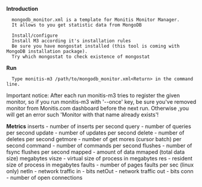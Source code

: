 __Introduction__

      mongodb_monitor.xml is a template for Monitis Monitor Manager. 
      It allows to you get statistic data from MongoDB
      
      Install/configure
      Install M3 according it's installation rules
      Be sure you have mongostat installed (this tool is coming with MongoDB installation package).
      Try which mongostat to check existence of mongostat

__Run__

      Type monitis-m3 /path/to/mongodb_monitor.xml<Return> in the command line.

   Important notice: After each run monitis-m3 tries to register the given monitor, so if you run monitis-m3 with '--once' key, be sure you've removed 
   monitor from Monitis.com dashboard before the next run.
   Otherwise ,you will get an error such 'Monitor with that name already exists'!

__Metrics__
      inserts      - number of inserts per second
      query        - number of queries per second
      update       - number of updates per second
      delete       - number of deletes per second
      getmore      - number of get mores (cursor batch) per second
      command      - number of commands per second
      flushes      - number of fsync flushes per second
      mapped       - amount of data mmaped (total data size) megabytes
      visze        - virtual size of process in megabytes
      res          - resident size of process in megabytes
      faults       - number of pages faults per sec (linux only)
      netIn        - network traffic in - bits
      netOut       - network traffic out - bits
      conn         - number of open connections


